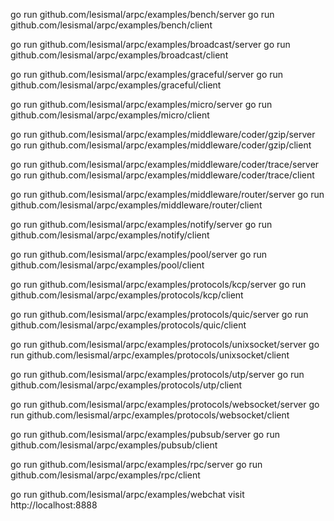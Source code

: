go run github.com/lesismal/arpc/examples/bench/server
go run github.com/lesismal/arpc/examples/bench/client

go run github.com/lesismal/arpc/examples/broadcast/server
go run github.com/lesismal/arpc/examples/broadcast/client

go run github.com/lesismal/arpc/examples/graceful/server
go run github.com/lesismal/arpc/examples/graceful/client

go run github.com/lesismal/arpc/examples/micro/server
go run github.com/lesismal/arpc/examples/micro/client

go run github.com/lesismal/arpc/examples/middleware/coder/gzip/server
go run github.com/lesismal/arpc/examples/middleware/coder/gzip/client

go run github.com/lesismal/arpc/examples/middleware/coder/trace/server
go run github.com/lesismal/arpc/examples/middleware/coder/trace/client

go run github.com/lesismal/arpc/examples/middleware/router/server
go run github.com/lesismal/arpc/examples/middleware/router/client

go run github.com/lesismal/arpc/examples/notify/server
go run github.com/lesismal/arpc/examples/notify/client

go run github.com/lesismal/arpc/examples/pool/server
go run github.com/lesismal/arpc/examples/pool/client

go run github.com/lesismal/arpc/examples/protocols/kcp/server
go run github.com/lesismal/arpc/examples/protocols/kcp/client

go run github.com/lesismal/arpc/examples/protocols/quic/server
go run github.com/lesismal/arpc/examples/protocols/quic/client

go run github.com/lesismal/arpc/examples/protocols/unixsocket/server
go run github.com/lesismal/arpc/examples/protocols/unixsocket/client

go run github.com/lesismal/arpc/examples/protocols/utp/server
go run github.com/lesismal/arpc/examples/protocols/utp/client

go run github.com/lesismal/arpc/examples/protocols/websocket/server
go run github.com/lesismal/arpc/examples/protocols/websocket/client

go run github.com/lesismal/arpc/examples/pubsub/server
go run github.com/lesismal/arpc/examples/pubsub/client

go run github.com/lesismal/arpc/examples/rpc/server
go run github.com/lesismal/arpc/examples/rpc/client

go run github.com/lesismal/arpc/examples/webchat
visit http://localhost:8888